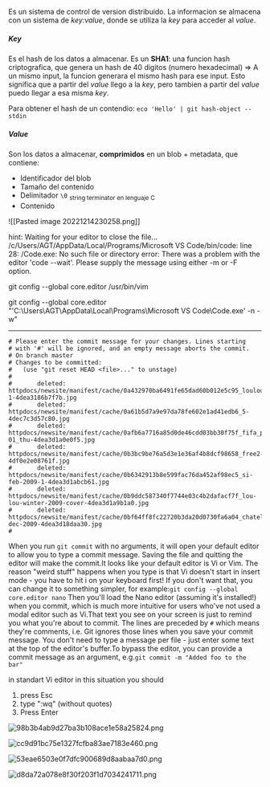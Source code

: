 Es un sistema de control de version distribuido.
La informacion se almacena con un sistema de _key:value_, donde se utiliza la _key_ para acceder al _value_.

##### _Key_
Es el hash de los datos a almacenar. Es un **SHA1**: una funcion hash criptografica, que genera un hash de 40 digitos (numero hexadecimal) => A un mismo input, la funcion generara el mismo hash para ese input. Esto significa que a partir del _value_ llego a la _key_, pero tambien a partir del _value_ puedo llegar a esa misma _key_.

Para obtener el hash de un contendio:
`eco 'Hello' | git hash-object --stdin`

##### _Value_
Son los datos a almacenar, **comprimidos** en un blob + metadata, que contiene:
* Identificador del blob
* Tamaño del contenido
* Delimitador `\0` <sub>string terminator en lenguaje C</sub>
* Contenido

![[Pasted image 20221214230258.png]]




hint: Waiting for your editor to close the file... /c/Users/AGT/AppData/Local/Programs/Microsoft VS Code/bin/code: line 28: /Code.exe: No such file or directory error: There was a problem with the editor 'code --wait'. Please supply the message using either -m or -F option.

git config --global core.editor /usr/bin/vim

git config --global core.editor "'C:\Users\AGT\AppData\Local\Programs\Microsoft VS Code\Code.exe' -n -w"

----------------------------------------------------

```
# Please enter the commit message for your changes. Lines starting
# with '#' will be ignored, and an empty message aborts the commit.
# On branch master
# Changes to be committed:
#   (use "git reset HEAD <file>..." to unstage)
#
#       deleted:    httpdocs/newsite/manifest/cache/0a432970ba6491fe65dad60b012e5c95_louloumay2011en-1-4dea3186b7f7b.jpg
#       deleted:    httpdocs/newsite/manifest/cache/0a61b5d7a9e97da78fe602e1ad41edb6_5-4dec7c3d57c80.jpg
#       deleted:    httpdocs/newsite/manifest/cache/0afb6a7716a85d0de46cdd03bb30f75f_fifa_panorama_full_page-01_thu-4dea3d1a0e0f5.jpg
#       deleted:    httpdocs/newsite/manifest/cache/0b3bc9be76a5d3e1e36af4b8dcf98658_free2-4df0e2e08761f.jpg
#       deleted:    httpdocs/newsite/manifest/cache/0b6342913b8e599fac76da452af98ec5_si-feb-2009-1-4dea3d1abcb61.jpg
#       deleted:    httpdocs/newsite/manifest/cache/0b9ddc587340f7744e03c4b2dafacf7f_lou-lou-winter-2009-cover-4dea3d1a9b1a0.jpg
#       deleted:    httpdocs/newsite/manifest/cache/0bf64ff8fc22720b3da20d0730fa6a04_chatelaine-dec-2009-4dea3d18daa30.jpg
# 
```

When you run `git commit` with no arguments, it will open your default editor to allow you to type a commit message. Saving the file and quitting the editor will make the commit.It looks like your default editor is Vi or Vim. The reason "weird stuff" happens when you type is that Vi doesn't start in insert mode - you have to hit i on your keyboard first! If you don't want that, you can change it to something simpler, for example:`git config --global core.editor nano` Then you'll load the Nano editor (assuming it's installed!) when you commit, which is much more intuitive for users who've not used a modal editor such as Vi.That text you see on your screen is just to remind you what you're about to commit. The lines are preceded by `#` which means they're comments, i.e. Git ignores those lines when you save your commit message. You don't need to type a message per file - just enter some text at the top of the editor's buffer.To bypass the editor, you can provide a commit message as an argument, e.g.`git commit -m "Added foo to the bar"`

in standart Vi editor in this situation you should

1.  press Esc
2.  type ":wq" (without quotes)
3.  Press Enter

![98b3b4ab9d27ba3b108ace1e58a25824.png](file:///C:/Users/cziemba/.config/joplin-desktop/resources/db0d72a372b04dcbbf3d6a3c973c2860.png)

![cc9d91bc75e1327fcfba83ae7183e460.png](file:///C:/Users/cziemba/.config/joplin-desktop/resources/914ee566c4fa4f48b0a5301c120c6b1e.png)

![53eae6503e0f7dfc900689d8aabaa7d0.png](file:///C:/Users/cziemba/.config/joplin-desktop/resources/4b9d8681321943bea806577c8b838999.png)

![d8da72a078e8f30f203f1d7034241711.png](file:///C:/Users/cziemba/.config/joplin-desktop/resources/531871ef514642199c8ae1a744cb1abd.png)